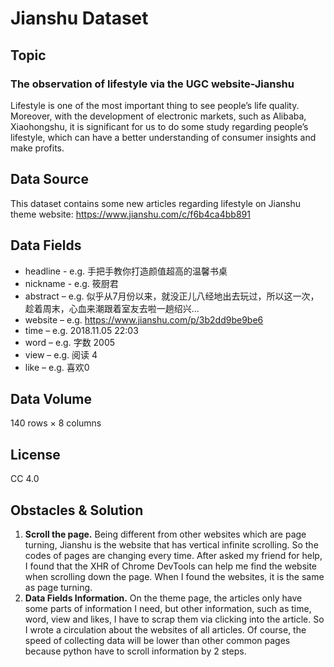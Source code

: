 # Jianshu Dataset
## Topic
### **The observation of lifestyle via the UGC website-Jianshu**

Lifestyle is one of the most important thing to see people’s life quality. Moreover, with the development of electronic markets, such as Alibaba, Xiaohongshu, it is significant for us to do some study regarding people’s lifestyle, which can have a better understanding of consumer insights and make profits.
## Data Source
This dataset contains some new articles regarding lifestyle on Jianshu theme website: 
https://www.jianshu.com/c/f6b4ca4bb891
## Data Fields
* headline - e.g. 手把手教你打造颜值超高的温馨书桌
* nickname - e.g. 筱厨君
* abstract – e.g. 似乎从7月份以来，就没正儿八经地出去玩过，所以这一次，趁着周末，心血来潮跟着室友去啦一趟绍兴...
* website – e.g. https://www.jianshu.com/p/3b2dd9be9be6
* time – e.g. 2018.11.05 22:03
* word – e.g. 字数 2005
* view – e.g. 阅读 4
* like – e.g. 喜欢0
## Data Volume
140 rows × 8 columns
## License
CC 4.0
## Obstacles & Solution
1.	**Scroll the page.** 
Being different from other websites which are page turning, Jianshu is the website that has vertical infinite scrolling. So the codes of pages are changing every time. After asked my friend for help, I found that the XHR of Chrome DevTools can help me find the website when scrolling down the page. When I found the websites, it is the same as page turning.
2.	**Data Fields Information.**
On the theme page, the articles only have some parts of information I need, but other information, such as time, word, view and likes, I have to scrap them via clicking into the article. So I wrote a circulation about the websites of all articles. Of course, the speed of collecting data will be lower than other common pages because python have to scroll information by 2 steps.
